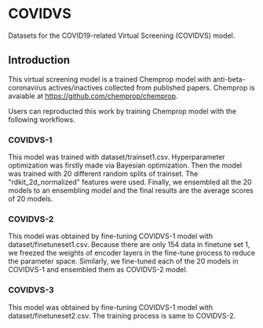 # COVIDVS
Datasets for the COVID19-related Virtual Screening (COVIDVS) model. 

## Introduction
This virtual screening model is a trained Chemprop model with anti-beta-coronavirus actives/inactives collected from published papers. 
Chemprop is avaiable at https://github.com/chemprop/chemprop.

Users can reproducted this work by training Chemprop model with the following workflows.

### COVIDVS-1
This model was trained with dataset/trainset1.csv. Hyperparameter optimization was firstly made via Bayesian optimization. Then the model was trained with 20 different random splits of trainset. The "rdkit_2d_normalized" features were used. Finally, we ensembled all the 20 models to an ensembling model and the final results are the average scores of 20 models.

### COVIDVS-2
This model was obtained by fine-tuning COVIDVS-1 model with dataset/finetuneset1.csv. Because there are only 154 data in finetune set 1, we freezed the weights of encoder layers in the fine-tune process to reduce the parameter space. Similarly, we fine-tuned each of the 20 models in COVIDVS-1 and ensembled them as COVIDVS-2 model.

### COVIDVS-3
This model was obtained by fine-tuning COVIDVS-1 model with dataset/finetuneset2.csv. The training process is same to COVIDVS-2. 
